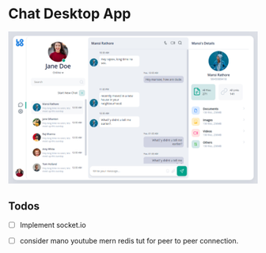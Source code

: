 # Chat Desktop App

![screenshot](/src/assets/screenshot.png)

## Todos
- [ ] Implement socket.io

- [ ] consider mano youtube mern redis tut for peer to peer connection.


